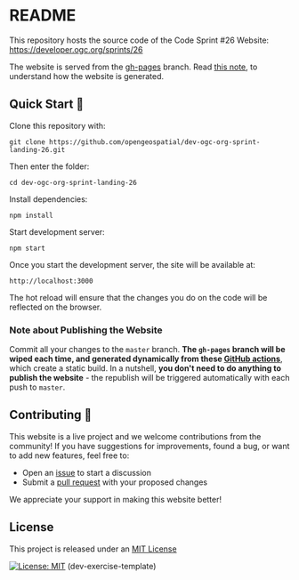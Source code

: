 # README

This repository hosts the source code of the Code Sprint #26 Website: https://developer.ogc.org/sprints/26

The website is served from the [gh-pages](https://github.com/opengeospatial/dev-ogc-org-sprint-landing-26/tree/gh-pages) branch. Read [this note](#note-about-publishing-the-website), to understand how the website is generated. 

## Quick Start :rocket:

Clone this repository with:

`git clone https://github.com/opengeospatial/dev-ogc-org-sprint-landing-26.git`

Then enter the folder:

`cd dev-ogc-org-sprint-landing-26`

Install dependencies:

`npm install`

Start development server:

`npm start`

Once you start the development server, the site will be available at:

`http://localhost:3000`

The hot reload will ensure that the changes you do on the code will be reflected on the browser.

### Note about Publishing the Website

Commit all your changes to the `master` branch. **The `gh-pages` branch will be wiped each time, and generated dynamically from these [GitHub actions](https://github.com/opengeospatial/dev-ogc-org-sprint-landing-26/actions)**, which create a static build. In a nutshell, **you don't need to do anything to publish the website** - the republish will be triggered automatically with each push to `master`.

## Contributing 🤝

This website is a live project and we welcome contributions from the community! If you have suggestions for improvements, found a bug, or want to add new features, feel free to:

* Open an [issue](https://github.com/opengeospatial/dev-ogc-org-sprint-landing-26/issues) to start a discussion
* Submit a [pull request](https://github.com/opengeospatial/dev-ogc-org-sprint-landing-26/pulls) with your proposed changes

We appreciate your support in making this website better!


## License

This project is released under an [MIT License](./LICENSE)

[![License: MIT](https://img.shields.io/badge/License-MIT-yellow.svg)](https://opensource.org/licenses/MIT)
(dev-exercise-template)